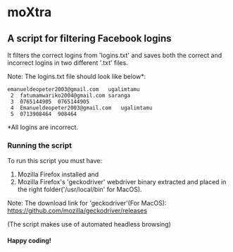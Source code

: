 # moXtra

## A script for filtering Facebook logins

It filters the correct logins from 'logins.txt' and saves both the correct and incorrect logins in two different '.txt' files.

Note: The logins.txt file should look like below*:

```
emanueldeopeter2003@gmail.com	ugalimtamu
 2	fatumamwariko2004@gmail.com	saranga
 3	0765144905	0765144905
 4	Emanueldeopeter2003@gmail.com	ugalimtamu
 5	0713908464	908464
```
*All logins are incorrect.

### Running the script

To run this script you must have:
1. Mozilla Firefox installed and
2. Mozilla Firefox's 'geckodriver' webdriver binary extracted and placed in the right folder('/usr/local/bin' for MacOS).

Note: The download link for 'geckodriver'(For MacOS): https://github.com/mozilla/geckodriver/releases

(The script makes use of automated headless browsing)

#### Happy coding!
